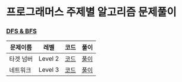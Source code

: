 # 프로그래머스 주제별 알고리즘 문제풀이

### [DFS & BFS](./DFS%20%26%20BFS)

|문제이름|레벨|코드|풀이|
|--|--|--|--|
|타겟 넘버|Level 2|[코드](https://github.com/jiwoo-kimm/problem-solving/blob/main/Programmers/DFS%20%26%20BFS/TargetNumber.java)|[풀이](https://velog.io/@jwkim/DFS-%ED%83%80%EA%B2%9F-%EB%84%98%EB%B2%84-JAVA)|
|네트워크|Level 3|[코드](https://github.com/jiwoo-kimm/problem-solving/blob/main/Programmers/DFS%20%26%20BFS/Network.java)|[풀이](https://velog.io/@jwkim/%ED%94%84%EB%A1%9C%EA%B7%B8%EB%9E%98%EB%A8%B8%EC%8A%A4BFS-Level-3-%EB%84%A4%ED%8A%B8%EC%9B%8C%ED%81%AC-JAVA)|

